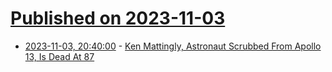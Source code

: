 # [Published on 2023-11-03](index.md)

* [2023-11-03, 20:40:00](https://science.slashdot.org/story/23/11/03/206253/ken-mattingly-astronaut-scrubbed-from-apollo-13-is-dead-at-87?utm_source=rss1.0mainlinkanon&utm_medium=feed) - [Ken Mattingly, Astronaut Scrubbed From Apollo 13, Is Dead At 87](https://science.slashdot.org/story/23/11/03/206253/ken-mattingly-astronaut-scrubbed-from-apollo-13-is-dead-at-87?utm_source=rss1.0mainlinkanon&utm_medium=feed)
